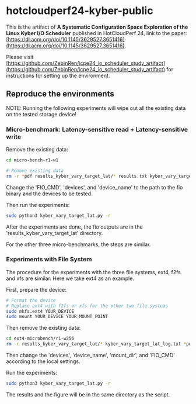 # hotcloudperf24-kyber-public

This is the artifact of **A Systematic Configuration Space Exploration of the Linux Kyber I/O Scheduler** published in HotCloudPerf 24, link to the paper: [https://dl.acm.org/doi/10.1145/3629527.3651416](https://dl.acm.org/doi/10.1145/3629527.3651416).

Please visit [https://github.com/ZebinRen/icpe24_io_scheduler_study_artifact](https://github.com/ZebinRen/icpe24_io_scheduler_study_artifact) for instructions for setting up the environment.

## Reproduce the environments

NOTE: Running the following experiments will wipe out all the existing data on the tested storage device!

### Micro-benchmark: Latency-sensitive read + Latency-sensitive write

Remove the existing data:

```bash
cd micro-bench-r1-w1

# Remove existing data
rm -r *pdf results_kyber_vary_target_lat/* results.txt kyber_vary_target_lat_log.txt
```

Change the 'FIO_CMD', 'devices', and 'device_name' to the path to the fio binary and the devices to be tested.

Then run the experiments:

```bash
sudo python3 kyber_vary_target_lat.py -r
```

After the experiments are done, the fio outputs are in the 'results_kyber_vary_target_lat' directory.

For the other three micro-benchmarks, the steps are similar.

### Experiments with File System

The procedure for the experiments with the three file systems, ext4, f2fs and xfs are similar. Here we take ext4 as an example.

First, prepare the device:

```bash
# Format the device
# Replace ext4 with f2fs or xfs for the other two file systems
sudo mkfs.ext4 YOUR_DEVICE
sudo mount YOUR_DEVICE YOUR_MOUNT_POINT
```

Then remove the existing data:

```bash
cd ext4-microbench/r1-w256
rm -r results_kyber_vary_target_lat/* kyber_vary_target_lat_log.txt *pdf
```

Then change the 'devices', 'device_name', 'mount_dir', and 'FIO_CMD' according to the local settings.

Run the experiments:

```bash
sudo python3 kyber_vary_target_lat.py -r
```

The results and the figure will be in the same directory as the script.

